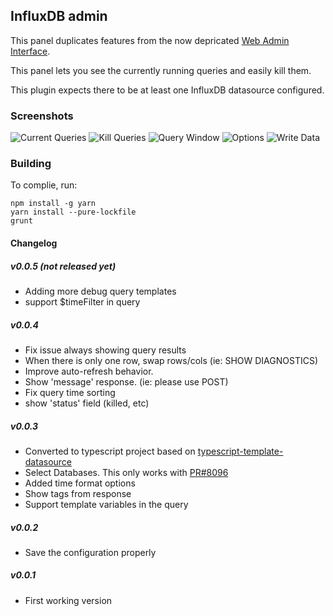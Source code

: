 ## InfluxDB admin

This panel duplicates features from the now depricated [Web Admin Interface](https://docs.influxdata.com/influxdb/v1.2/tools/web_admin/).

This panel lets you see the currently running queries and easily kill them.

This plugin expects there to be at least one InfluxDB datasource configured.


### Screenshots

![Current Queries](https://raw.githubusercontent.com/NatelEnergy/grafana-influx-admin/master/src/img/screenshot-current.png)
![Kill Queries](https://raw.githubusercontent.com/NatelEnergy/grafana-influx-admin/master/src/img/screenshot-kill.png)
![Query Window](https://raw.githubusercontent.com/NatelEnergy/grafana-influx-admin/master/src/img/screenshot-query.png)
![Options](https://raw.githubusercontent.com/NatelEnergy/grafana-influx-admin/master/src/img/screenshot-options.png)
![Write Data](https://raw.githubusercontent.com/NatelEnergy/grafana-influx-admin/master/src/img/screenshot-write.png)


### Building

To complie, run:
```
npm install -g yarn
yarn install --pure-lockfile
grunt
```


#### Changelog

##### v0.0.5 (not released yet)
- Adding more debug query templates
- support $timeFilter in query



##### v0.0.4

- Fix issue always showing query results
- When there is only one row, swap rows/cols (ie: SHOW DIAGNOSTICS)
- Improve auto-refresh behavior.
- Show 'message' response.  (ie: please use POST)
- Fix query time sorting
- show 'status' field (killed, etc)


##### v0.0.3

- Converted to typescript project based on [typescript-template-datasource](https://github.com/grafana/typescript-template-datasource)
- Select Databases.  This only works with [PR#8096](https://github.com/grafana/grafana/pull/8096)
- Added time format options
- Show tags from response
- Support template variables in the query


##### v0.0.2

- Save the configuration properly


##### v0.0.1

- First working version

